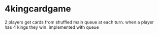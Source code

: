 # 4kingcardgame
2 players get cards from shuffled main queue at each turn. when a player has 4 kings they win. implemented with queue

